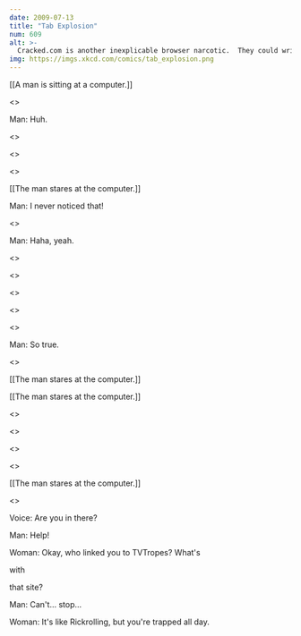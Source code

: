 ```yaml
---
date: 2009-07-13
title: "Tab Explosion"
num: 609
alt: >-
  Cracked.com is another inexplicable browser narcotic.  They could write a list of '17 worst haircuts in the Ottoman Empire' and I'd read through to the end, then click on all the links at the end.
img: https://imgs.xkcd.com/comics/tab_explosion.png
---
```

[[A man is sitting at a computer.]]

<<Click>>

Man: Huh.

<<Click>>

<<Click>>

<<Click>>

[[The man stares at the computer.]]

Man: I never noticed that!

<<Click>>

Man: Haha, yeah.

<<Click>>

<<Click>>

<<Click>>

<<Click>>

<<Click>>

Man: So true.

<<Click>>

[[The man stares at the computer.]]

[[The man stares at the computer.]]

<<Click>>

<<Click>>

<<Click>>

<<Click>>

[[The man stares at the computer.]]

<<Click>>

Voice: Are you in there?

Man: Help!

Woman: Okay, who linked you to TVTropes? What's 

with

 that site?

Man: Can't... stop...

Woman: It's like Rickrolling, but you're trapped all day.


